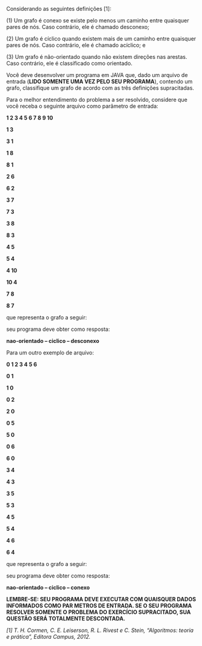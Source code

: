 Considerando as seguintes definições [1]: 

(1) Um grafo é conexo se existe pelo menos um caminho entre quaisquer pares de nós. Caso contrário, ele é chamado
desconexo; 

(2) Um grafo é cíclico quando existem mais de um caminho entre quaisquer pares de nós. Caso contrário, ele é chamado
acíclico; e 

(3) Um grafo é não-orientado quando não existem direções nas arestas. Caso contrário, ele é classificado como orientado. 

Você deve desenvolver um programa em JAVA que, dado um arquivo de entrada (**LIDO SOMENTE UMA VEZ PELO SEU PROGRAMA**),
contendo um grafo, classifique um grafo de acordo com as três definições supracitadas. 

Para o melhor entendimento do problema a ser resolvido, considere que você receba o seguinte arquivo como parâmetro de
entrada:

**1 2 3 4 5 6 7 8 9 10**

**1 3**

**3 1**

**1 8**

**8 1**

**2 6**

**6 2**

**3 7**

**7 3**

**3 8**

**8 3**

**4 5** 

**5 4**

**4 10** 

**10 4**

**7 8**

**8 7**

que representa o grafo a seguir: 

seu programa deve obter como resposta: 

**nao-orientado – ciclico – desconexo**

Para um outro exemplo de arquivo:

**0 1 2 3 4 5 6**

**0 1**

**1 0**

**0 2**

**2 0**

**0 5** 

**5 0**

**0 6**

**6 0**

**3 4**

**4 3**

**3 5**

**5 3**

**4 5**

**5 4**

**4 6**

**6 4** 

que representa o grafo a seguir: 

seu programa deve obter como resposta:

**nao-orientado – ciclico – conexo**

**LEMBRE-SE: SEU PROGRAMA DEVE EXECUTAR COM QUAISQUER DADOS INFORMADOS COMO PAR METROS DE ENTRADA. SE O SEU PROGRAMA
RESOLVER SOMENTE O PROBLEMA DO EXERCÍCIO SUPRACITADO, SUA QUESTÃO SERÁ TOTALMENTE DESCONTADA.**

_[1] T. H. Cormen, C. E. Leiserson, R. L. Rivest e C. Stein, “Algoritmos: teoria e prática”, Editora Campus, 2012._
